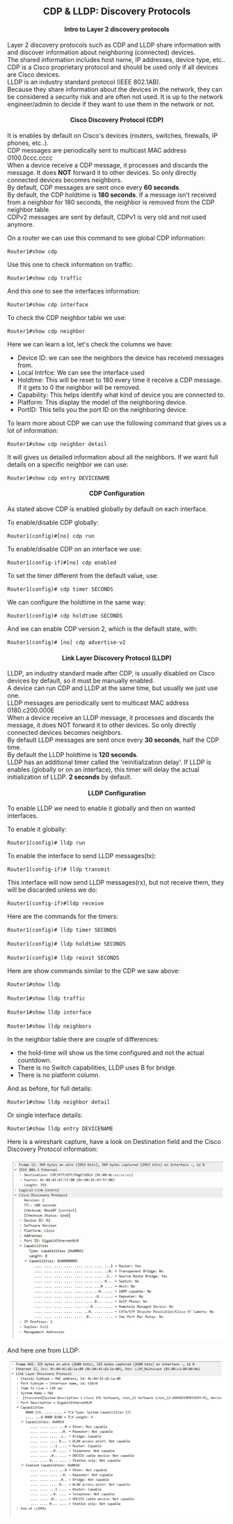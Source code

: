 <h2 align="center">CDP & LLDP: Discovery Protocols</h2>

<h4 align="center">Intro to Layer 2 discovery protocols</h4>

Layer 2 discovery protocols such as CDP and LLDP share information with and discover information about neighboring (connected) devices. \
The shared information includes host name, IP addresses, device type, etc.. \
CDP is a Cisco proprietary protocol and should be used only if all devices are Cisco devices.\
LLDP is an industry standard protocol (IEEE 802.1AB). \
Because they share information about the devices in the network, they can be considered a security risk and are often not used. It is up to the network engineer/admin to decide if they want to use them in the network or not.

<h4 align="center">Cisco Discovery Protocol (CDP)</h4>

It is enables by default on Cisco's devices (routers, switches, firewalls, IP phones, etc..). \
CDP messages are periodically sent to multicast MAC address 0100.0ccc.cccc \
When a device receive a CDP message, it processes and discards the message. It does <b>NOT</b> forward it to other devices. So only directly connected devices becomes neighbors. \
By default, CDP messages are sent once every <b>60 seconds</b>. \
By default, the CDP holdtime  is <b>180 seconds</b>. If a message isn't received from a neighbor for 180 seconds, the neighbor is removed from the CDP neighbor table. \
CDPv2 messages are sent by default, CDPv1 is very old and not used anymore.

On a router we can use this command to see global CDP information:

    Router1#show cdp

Use this one to check information on traffic:

    Router1#show cdp traffic

And this one to see the interfaces information:

    Router1#show cdp interface

To check the CDP neighbor table we use:

    Router1#show cdp neighbor

Here we can learn a lot, let's check the columns we have:
- Device ID: we can see the neighbors the device has received messages from.
- Local Intrfce: We can see the interface used
- Holdtme: This will be reset to 180 every time it receive a CDP message. If it gets to 0 the neighbor will be removed.
- Capability: This helps identify what kind of device you are connected to.
- Platform: This display the model of the neighboring device.
- PortID: This tells you the port ID on the neighboring device.

To learn more about CDP we can use the following command that gives us a lot of information:

    Router1#show cdp neighbor detail

It will gives us detailed information about all the neighbors. If we want full details on a specific neighbor we can use:

    Router1#show cdp entry DEVICENAME


<h4 align="center">CDP Configuration</h4>

As stated above CDP is enabled globally by default on each interface.

To enable/disable CDP globally:

    Router1(config)#[no] cdp run

To enable/disable CDP on an interface we use:

    Router1(config-if)#[no] cdp enabled

To set the timer different from the default value, use:

    Router1(config)# cdp timer SECONDS

We can configure the holdtime in the same way:

    Router1(config)# cdp holdtime SECONDS

And we can enable CDP version 2, which is the default state, with:

    Router1(config)# [no] cdp advertise-v2


<h4 align="center">Link Layer Discovery Protocol (LLDP)</h4>

LLDP, an industry standard made after CDP, is usually disabled on Cisco devices by default, so it must be manually enabled. \
A device can run CDP and LLDP at the same time, but usually we just use one. \
LLDP messages are periodically sent to multicast MAC address 0180.c200.000E \
When a device receive an LLDP message, it processes and discards the message, it does NOT forward it to other devices. So only directly connected devices becomes neighbors. \
By default LLDP messages are sent once every <b>30 seconds</b>, half the CDP time. \
By default the LLDP holdtime is <b>120 seconds</b>. \
LLDP has an additional timer called the 'reinitialization delay'. If LLDP is enables (globally or on an interface), this timer will delay the actual initialization of LLDP. <b>2 seconds</b> by default.


<h4 align="center">LLDP Configuration</h4>

To enable LLDP we need to enable it globally and then on wanted interfaces.

To enable it globally:

    Router1(config)# lldp run

To enable the interface to send LLDP messages(tx):

    Router1(config-if)# lldp transmit

This interface will now send LLDP messages(rx), but not receive them, they will be discarded unless we do:

    Router1(config-if)#lldp receive

Here are the commands for the timers:

    Router1(config)# lldp timer SECONDS

    Router1(config)# lldp holdtime SECONDS

    Router1(config)# lldp reinit SECONDS

Here are show commands similar to the CDP we saw above:

    Router1#show lldp

    Router1#show lldp traffic

    Router1#show lldp interface

    Router1#show lldp neighbors

In the neighbor table there are couple of differences:

- the hold-time will show us the time configured and not the actual countdown.
- There is no Switch capabilities, LLDP uses B for bridge.
- There is no platform column.

And as before, for full details:

    Router1#show lldp neighbor detail

Or single interface details:

    Router1#show lldp entry DEVICENAME


Here is a wireshark capture, have a look on Destination field and the Cisco Discovery Protocol information:

![Wireshark](https://github.com/FrenzisRed/My_CCNA_Notes/blob/main/images/wireshark_CDP.png?raw=true "CDP packet")

And here one from LLDP:

![Wireshark](https://github.com/FrenzisRed/My_CCNA_Notes/blob/main/images/wireshark_LLDP.png?raw=true "wireshark_LLDP")
